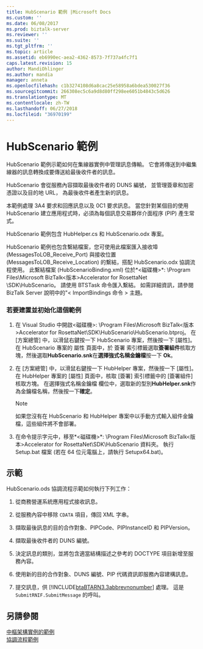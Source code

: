 ```yaml
---
title: HubScenario 範例 |Microsoft Docs
ms.custom: ''
ms.date: 06/08/2017
ms.prod: biztalk-server
ms.reviewer: ''
ms.suite: ''
ms.tgt_pltfrm: ''
ms.topic: article
ms.assetid: eb6990ec-aea2-4362-8573-7f737a4fc7f1
caps.latest.revision: 15
author: MandiOhlinger
ms.author: mandia
manager: anneta
ms.openlocfilehash: c1b3274108d6a8cac25e58958a6bdea530027f36
ms.sourcegitcommit: 266308ec5c6a9d8d80ff298ee6051b4843c5d626
ms.translationtype: MT
ms.contentlocale: zh-TW
ms.lasthandoff: 06/27/2018
ms.locfileid: "36970199"
---
```

# <a name="hubscenario-sample"></a>HubScenario 範例
HubScenario 範例示範如何在集線器實例中管理訊息傳輸。 它會將傳送到中繼集線器的訊息轉換成要傳送給最後收件者的訊息。  
  
 HubScenario 會從服務內容擷取最後收件者的 DUNS 編號， 並管理簽章和加密憑證以及目的地 URL， 為最後收件者產生新的訊息。  
  
 本範例處理 3A4 要求和回應訊息以及 0C1 要求訊息。 當您針對某個目的使用 HubScenario 建立應用程式時，必須為每個訊息交易夥伴介面程序 (PIP) 產生常式。  
  
 HubScenario 範例包含 HubHelper.cs 和 HubScenario.odx 專案。  
  
 HubScenario 範例也包含繫結檔案，您可使用此檔案匯入接收埠 (MessagesToLOB_Receive_Port) 與接收位置 (MessagesToLOB_Receive_Location) 的繫結，搭配 HubScenario.odx 協調流程使用。 此繫結檔案 (HubScenarioBinding.xml) 位於*\<磁碟機\>*: \Program Files\Microsoft BizTalk\<版本\>Accelerator for RosettaNet \SDK\HubScenario。 請使用 BTSTask 命令匯入繫結。 如需詳細資訊，請參閱 BizTalk Server 說明中的"< ImportBindings 命令 > 主題。  
  
### <a name="to-build-and-initialize-this-sample"></a>若要建置並初始化這個範例  
  
1. 在 Visual Studio 中開啟\<磁碟機\>: \Program Files\Microsoft BizTalk\<版本\>Accelerator for RosettaNet\SDK\HubScenario\HubScenario.btproj。 在 [方案總管] 中，以滑鼠右鍵按一下 HubScenario 專案，然後按一下 [屬性]。 在 HubScenario 專案的 屬性 頁面中，於 簽署 索引標籤選取**簽署組件**核取方塊，然後選取**HubScenario.snk**在**選擇強式名稱金鑰檔**按一下  **Ok**。  
  
2. 在 [方案總管] 中，以滑鼠右鍵按一下 HubHelper 專案，然後按一下 [屬性]。 在 HubHelper 專案的 [屬性] 頁面中，核取 [簽署] 索引標籤中的 [簽署組件] 核取方塊。 在選擇強式名稱金鑰檔 欄位中，選取新的型別**HubHelper.snk**作為金鑰檔名稱，然後按一下**確定**。  
  
   > [!NOTE]
   >  如果您沒有在 HubScenario 和 HubHelper 專案中以手動方式輸入組件金鑰檔，這些組件將不會部署。  
  
3. 在命令提示字元中，移至*\<磁碟機\>*: \Program Files\Microsoft BizTalk\<版本\>Accelerator for RosettaNet\SDK\HubScenario 資料夾。 執行 Setup.bat 檔案 (若在 64 位元電腦上，請執行 Setupx64.bat)。  
  
## <a name="demonstrates"></a>示範  
 HubScenario.ods 協調流程示範如何執行下列工作：  
  
1. 從商務營運系統應用程式接收訊息。  
  
2. 從服務內容中移除 `CDATA` 項目，傳回 XML 字串。  
  
3. 擷取最後訊息的目的合作對象、PIPCode、PIPInstanceID 和 PIPVersion。  
  
4. 擷取最後收件者的 DUNS 編號。  
  
5. 決定訊息的類別，並將包含適當結構描述之參考的 DOCTYPE 項目新增至服務內容。  
  
6. 使用新的目的合作對象、DUNS 編號、PIP 代碼資訊即服務內容建構訊息。  
  
7. 提交訊息，供 [!INCLUDE[btaBTARN3.3abbrevnonumber](../../includes/btabtarn3-3abbrevnonumber-md.md)] 處理。 這是 `SubmitRNIF.SubmitMessage` 的呼叫。  
  
## <a name="see-also"></a>另請參閱  
 [中樞架構實例的範例](../../adapters-and-accelerators/accelerator-rosettanet/sample-hub-based-scenario.md)   
 [協調流程範例](../../adapters-and-accelerators/accelerator-rosettanet/orchestration-samples.md)